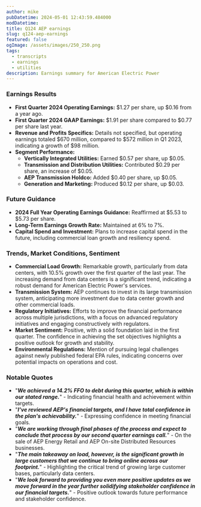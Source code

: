 ```yaml
---
author: mike
pubDatetime: 2024-05-01 12:43:59.484000
modDatetime: 
title: Q124 AEP earnings
slug: q124-aep-earnings
featured: false
ogImage: /assets/images/250_250.png
tags:
  - transcripts
  - earnings
  - utilities
description: Earnings summary for American Electric Power
---
```

### Earnings Results
- **First Quarter 2024 Operating Earnings:** $1.27 per share, up $0.16 from a year ago.
- **First Quarter 2024 GAAP Earnings:** $1.91 per share compared to $0.77 per share last year.
- **Revenue and Profits Specifics:** Details not specified, but operating earnings totaled $670 million, compared to $572 million in Q1 2023, indicating a growth of $98 million.
- **Segment Performance:**
  - **Vertically Integrated Utilities:** Earned $0.57 per share, up $0.05.
  - **Transmission and Distribution Utilities:** Contributed $0.29 per share, an increase of $0.05.
  - **AEP Transmission Holdco:** Added $0.40 per share, up $0.05.
  - **Generation and Marketing:** Produced $0.12 per share, up $0.03.

### Future Guidance
- **2024 Full Year Operating Earnings Guidance:** Reaffirmed at $5.53 to $5.73 per share.
- **Long-Term Earnings Growth Rate:** Maintained at 6% to 7%.
- **Capital Spend and Investment:** Plans to increase capital spend in the future, including commercial loan growth and resiliency spend.

### Trends, Market Conditions, Sentiment
- **Commercial Load Growth:** Remarkable growth, particularly from data centers, with 10.5% growth over the first quarter of the last year. The increasing demand from data centers is a significant trend, indicating a robust demand for American Electric Power's services.
- **Transmission System:** AEP continues to invest in its large transmission system, anticipating more investment due to data center growth and other commercial loads.
- **Regulatory Initiatives:** Efforts to improve the financial performance across multiple jurisdictions, with a focus on advanced regulatory initiatives and engaging constructively with regulators.
- **Market Sentiment:** Positive, with a solid foundation laid in the first quarter. The confidence in achieving the set objectives highlights a positive outlook for growth and stability.
- **Environmental Regulations:** Mention of pursuing legal challenges against newly published federal EPA rules, indicating concerns over potential impacts on operations and cost.

### Notable Quotes
- "***We achieved a 14.2% FFO to debt during this quarter, which is within our stated range.***" - Indicating financial health and achievement within targets.
- "***I've reviewed AEP's financial targets, and I have total confidence in the plan's achievability.***" - Expressing confidence in meeting financial goals.
- "***We are working through final phases of the process and expect to conclude that process by our second quarter earnings call.***" - On the sale of AEP Energy Retail and AEP On-site Distributed Resources businesses.
- "***The main takeaway on load, however, is the significant growth in large customers that we continue to bring online across our footprint.***" - Highlighting the critical trend of growing large customer bases, particularly data centers.
- "***We look forward to providing you even more positive updates as we move forward in the year further solidifying stakeholder confidence in our financial targets.***" - Positive outlook towards future performance and stakeholder confidence.
